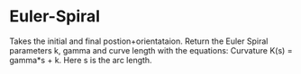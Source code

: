 Euler-Spiral
============

Takes the initial and final postion+orientataion. Return the Euler Spiral parameters k, gamma and curve length with the equations: Curvature K(s) = gamma*s + k. Here s is the arc length.
